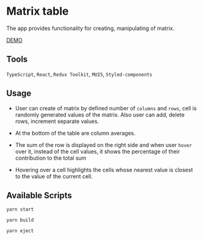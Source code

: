 # Matrix table

The app provides functionality for creating, manipulating of matrix.

[DEMO](https://nickbvr.github.io/matrix-table/)

## Tools

`TypeScript`, `React`, `Redux Toolkit`, `MUI5`, `Styled-components`

## Usage

-   User can create of matrix by defined number of `columns` and `rows`, cell is randomly generated values of the matrix. Also user can add, delete rows, increment separate values.

-   At the bottom of the table are column averages.

-   The sum of the row is displayed on the right side and when user `hover` over it, instead of the cell values, it shows the percentage of their contribution to the total sum

-   Hovering over a cell highlights the cells whose nearest value is closest to the value of the current cell.

## Available Scripts

`yarn start`

`yarn build`

`yarn eject`
